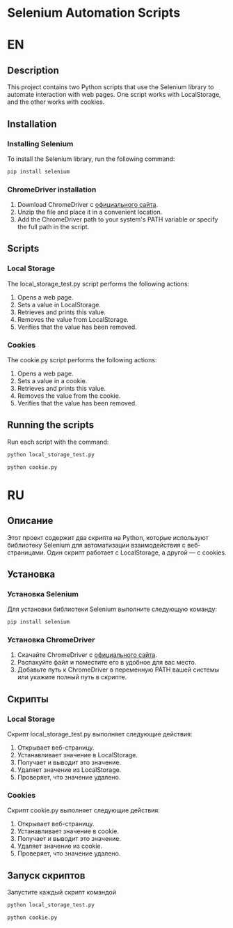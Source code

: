 # Selenium Automation Scripts

# EN

## Description 

This project contains two Python scripts that use the Selenium library to automate interaction with web pages. One script works with LocalStorage, and the other works with cookies.

## Installation

### Installing Selenium

To install the Selenium library, run the following command:

```sh
pip install selenium
```

### ChromeDriver installation

1. Download ChromeDriver с [официального сайта]().
2. Unzip the file and place it in a convenient location.
3. Add the ChromeDriver path to your system's PATH variable or specify the full path in the script.

## Scripts

### Local Storage

The local_storage_test.py script performs the following actions:

1. Opens a web page.
2. Sets a value in LocalStorage.
3. Retrieves and prints this value.
4. Removes the value from LocalStorage.
5. Verifies that the value has been removed.

### Cookies

The cookie.py script performs the following actions:

1. Opens a web page.
2. Sets a value in a cookie.
3. Retrieves and prints this value.
4. Removes the value from the cookie.
5. Verifies that the value has been removed.

## Running the scripts

Run each script with the command:
```sh
python local_storage_test.py
```

```sh
python cookie.py
```

# RU

## Описание

Этот проект 
содержит два скрипта на Python, которые используют библиотеку Selenium для автоматизации взаимодействия с веб-страницами. Один скрипт работает с LocalStorage, а другой — с cookies.

## Установка

### Установка Selenium

Для установки библиотеки Selenium выполните следующую команду:

```sh
pip install selenium
```

### Установка ChromeDriver

1. Скачайте ChromeDriver с [официального сайта]().
2. Распакуйте файл и поместите его в удобное для вас место.
3. Добавьте путь к ChromeDriver в переменную PATH вашей системы или укажите полный путь в скрипте.

## Скрипты

### Local Storage

Скрипт local_storage_test.py выполняет следующие действия:

1. Открывает веб-страницу.
2. Устанавливает значение в LocalStorage.
3. Получает и выводит это значение.
4. Удаляет значение из LocalStorage.
5. Проверяет, что значение удалено.

### Cookies

Скрипт cookie.py выполняет следующие действия:

1. Открывает веб-страницу.
2. Устанавливает значение в cookie.
3. Получает и выводит это значение.
4. Удаляет значение из cookie.
5. Проверяет, что значение удалено.

## Запуск скриптов

Запустите каждый скрипт командой 

```sh
python local_storage_test.py
```

```sh
python cookie.py
```